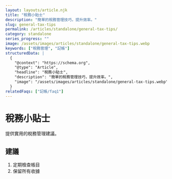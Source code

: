 ```yaml
---
layout: layouts/article.njk
title: "稅務小貼士"
description: "簡單的稅務管理技巧，提升效率。"
slug: general-tax-tips
permalink: /articles/standalone/general-tax-tips/
category: standalone
series_progress: ""
image: /assets/images/articles/standalone/general-tax-tips.webp
keywords: ["稅務管理", "記帳"]
structuredData: |
  {
    "@context": "https://schema.org",
    "@type": "Article",
    "headline": "稅務小貼士",
    "description": "簡單的稅務管理技巧，提升效率。",
    "image": "/assets/images/articles/standalone/general-tax-tips.webp"
  }
relatedFaqs: ["記帳/faq1"]
---
```

# 稅務小貼士
提供實用的稅務管理建議。
## 建議
1. 定期檢查帳目
2. 保留所有收據
